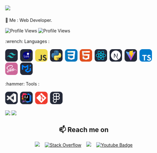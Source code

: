 

<div id="salam" align="start" display="flex" flex-decoration="flex-row">
  <h2 text-align="start">
    <img src="https://readme-typing-svg.demolab.com?font=Fira+Code&pause=1000&color=61DAFB&width=435&lines=Hey!+I'm+Rafi%2C;a+dreamer+turned+coder+%F0%9F%8C%B1%F0%9F%92%BB+"/>
  </h2> 
</div>

<div id="About" >
  👋 Me : Web Developer.
  <br>
  <br>
  <img src="https://komarev.com/ghpvc/?username=RAFiasyam&style=flat-square&color=blue" alt="Profile Views"/>
  <img src="https://wakatime.com/badge/user/0aeac92c-f18d-4daf-bc16-7879019c83d6.svg" alt="Profile Views"/>
  <br>
  <br>
</div>

  <div id="tools">
  :wrench: Languages :
  <br>
  <br>
</div>

<div id="tools-icon">
  <img src="https://github.com/tandpfun/skill-icons/blob/main/icons/TailwindCSS-Dark.svg" title="Tailwindcss" alt="Tailwindcss" width="40" height="40">&nbsp;
  <img src="https://github.com/tandpfun/skill-icons/blob/main/icons/Lua-Dark.svg" title="Lua" alt="Lua" width="40" height="40">&nbsp;
  <img src="https://github.com/tandpfun/skill-icons/blob/main/icons/JavaScript.svg" title="JavaScript" alt="JavaScript" width="40" height="40" >&nbsp;
  <img src="https://github.com/tandpfun/skill-icons/raw/main/icons/Python-Dark.svg" title="Python" alt="Python" width="40" height="40" >&nbsp;
  <img src="https://github.com/tandpfun/skill-icons/raw/main/icons/CSS.svg" title="CSS3" alt="CSS3" width="40" height="40" >&nbsp;
  <img src="https://github.com/tandpfun/skill-icons/blob/main/icons/HTML.svg" title="HTML5" alt="HTML5" width="40" height="40" >&nbsp;
  <img src="https://github.com/tandpfun/skill-icons/raw/main/icons/React-Dark.svg" title="React" alt="React" width="40" height="40" >&nbsp;
  <img src="https://github.com/tandpfun/skill-icons/raw/main/icons/NextJS-Dark.svg" title="React" alt="React" width="40" height="40" >&nbsp;
  <img src="https://github.com/tandpfun/skill-icons/raw/main/icons/Vite-Dark.svg" title="Vite" alt="Vite" width="40" height="40" >&nbsp;
  <img src="https://github.com/tandpfun/skill-icons/raw/main/icons/TypeScript.svg" title="Ts" alt="Ts" width="40" height="40" >&nbsp;
  <img src="https://github.com/tandpfun/skill-icons/raw/main/icons/Sass.svg" title="Sass" alt="Sass" width="40" height="40" >&nbsp;
  <img src="https://github.com/tandpfun/skill-icons/raw/main/icons/MaterialUI-Dark.svg" title="MUI" alt="MUI" width="40" height="40" >&nbsp;
  <br>
  <br>
</div>

<div id="tools">
  :hammer: Tools :
  <br>
  <br>
</div>

<div id="tools-icon">
  <img src="https://github.com/tandpfun/skill-icons/raw/main/icons/VSCode-Dark.svg" width="40" height="40">&nbsp;
  <img src="https://github.com/tandpfun/skill-icons/raw/main/icons/Idea-Dark.svg" width="40" height="40">&nbsp;
  <img src="https://github.com/tandpfun/skill-icons/raw/main/icons/Git.svg" width="40" height="40" >&nbsp;
  <img src="https://github.com/tandpfun/skill-icons/raw/main/icons/Figma-Dark.svg" width="40" height="40" >&nbsp;
  <br>
  <br>
</div>

<div id="herokuapp" align="start">
  <img src="https://streak-stats.demolab.com?user=RAFiasyam&theme=react&hide_border=true&mode=weekly&background=00000000">
  <img id="varcel" src="https://github-readme-stats.vercel.app/api?username=RAFiasyam&theme=react&hide_border=true&rank_icon=github&bg_color=00000000"  height="165px">
</div>

<h2  align="center">📫 Reach me on</h2>
<p align="center">
  <a target="_blank"href="https://www.linkedin.com/in/rafi-asyam-a5bb98289/"><img src="https://img.shields.io/badge/linkedin-%230077B5.svg?&style=for-the-badge&logo=linkedin&logoColor=white" /></a>&nbsp;&nbsp;&nbsp;
  <a target="_blank"href="https://stackoverflow.com/users/17773876/ri-yms"><img alt="Stack Overflow" src="https://img.shields.io/badge/-Stack%30Overflow-FE7A16?&style=for-the-badge&logo=Stack-Overflow&logoColor=white"></a>&nbsp;&nbsp;&nbsp;
  <a href="mailto:rafi.asyam23@gmail.com?subject=Hello%20Ileri,%20From%20Github"><img src="https://img.shields.io/badge/gmail-%23D14836.svg?&style=for-the-badge&logo=gmail&logoColor=white" /></a>&nbsp;&nbsp;&nbsp;
   <a href="your-youtube-URL">
    <img src="https://img.shields.io/badge/YouTube-red?style=for-the-badge&logo=youtube&logoColor=white&border_radius=20" alt="Youtube Badge"/>
  </a>
</p>
